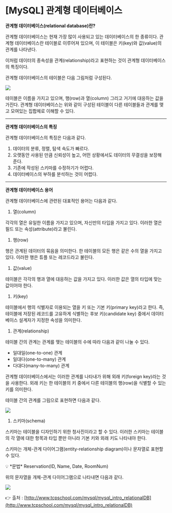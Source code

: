 # [**MySQL] 관계형 데이터베이스**

**관계형 데이터베이스(relational database)란?**

관계형 데이터베이스는 현재 가장 많이 사용되고 있는 데이터베이스의 한 종류이다. 
관계형 데이터베이스란 테이블로 이루어져 있으며, 이 테이블은 키(key)와 값(value)의 관계를 
나타낸다. 

이처럼 데이터의 종속성을 관계(relationship)라고 표현하는 것이 관계형 데이터베이스의 특징이다.

관계형 데이터베이스의 테이블은 다음 그림처럼 구성된다.

<img src="https://s3.us-west-2.amazonaws.com/secure.notion-static.com/d549fb2e-d981-47cb-aa0c-6ed70a549d5d/Untitled.png?X-Amz-Algorithm=AWS4-HMAC-SHA256&X-Amz-Content-Sha256=UNSIGNED-PAYLOAD&X-Amz-Credential=AKIAT73L2G45EIPT3X45%2F20221113%2Fus-west-2%2Fs3%2Faws4_request&X-Amz-Date=20221113T030830Z&X-Amz-Expires=86400&X-Amz-Signature=70d0c1f946ce4150c7e3eadb1d460a2712ef606aa24196886711ccfe4de63d9f&X-Amz-SignedHeaders=host&response-content-disposition=filename%3D%22Untitled.png%22&x-id=GetObject">

테이블은 이름을 가지고 있으며, 행(row)과 열(column) 그리고 거기에 대응하는 값을 가진다. 
관계형 데이터베이스는 위와 같이 구성된 테이블이 다른 테이블들과 관계를 맺고 모여있는 집합체로 이해할 수 있다.

---

**관계형 데이터베이스의 특징**

관계형 데이터베이스의 특징은 다음과 같다.

1. 데이터의 분류, 정렬, 탐색 속도가 빠르다.
2. 오랫동안 사용된 만큼 신뢰성이 높고, 어떤 상황에서도 데이터의 무결성을 보장해 준다.
3. 기존에 작성된 스키마를 수정하기가 어렵다.
4. 데이터베이스의 부하를 분석하는 것이 어렵다.

---

**관계형 데이터베이스 용어**

관계형 데이터베이스에 관련된 대표적인 용어는 다음과 같다.

1. 열(column)

각각의 열은 유일한 이름을 가지고 있으며, 자신만의 타입을 가지고 있다.
이러한 열은 필드 또는 속성(attribute)라고 불린다.

1. 행(row)

행은 관계된 데이터의 묶음을 의미한다. 한 테이블의 모든 행은 같은 수의 열을 가지고 있다. 
이러한 행은 튜플 또는 레코드라고 불린다.

1. 값(value)

테이블은 각각의 행과 열에 대응하는 값을 가지고 있다.
이러한 값은 열의 타입에 맞는 값이어야 한다.

1. 키(key)

테이블에서 행의 식별자로 이용되는 열을 키 또는 기본 키(primary key)라고 한다.
즉, 테이블에 저장된 레코드를 고유하게 식별하는 후보 키(candidate key) 중에서 
데이터베이스 설계자가 지정한 속성을 의미한다.

1. 관계(relationship)

테이블 간의 관계는 관계를 맺는 테이블의 수에 따라 다음과 같이 나눌 수 있다.

- 일대일(one-to-one) 관계
- 일대다(one-to-many) 관계
- 다대다(many-to-many) 관계

관계형 데이터베이스에서는 이러한 관계를 나타내가 위해 외래 키(foreign key)라는 것을 사용한다.
외래 키는 한 테이블의 키 중에서 다른 테이블의 행(row)을 식별할 수 있는 키를 의미한다.

테이블 간의 관계를 그림으로 표현하면 다음과 같다.

<img src="https://s3.us-west-2.amazonaws.com/secure.notion-static.com/8202105e-b63a-49d7-b267-69584b4526b3/Untitled.png?X-Amz-Algorithm=AWS4-HMAC-SHA256&X-Amz-Content-Sha256=UNSIGNED-PAYLOAD&X-Amz-Credential=AKIAT73L2G45EIPT3X45%2F20221113%2Fus-west-2%2Fs3%2Faws4_request&X-Amz-Date=20221113T030813Z&X-Amz-Expires=86400&X-Amz-Signature=91c22afdeee27227b77135ce68e986f291faad312e6212a6a586470b5e522d1e&X-Amz-SignedHeaders=host&response-content-disposition=filename%3D%22Untitled.png%22&x-id=GetObject">

1. 스키마(schema)

스키마는 테이블을 디자인하기 위한 청사진이라고 할 수 있다.
이러한 스키마는 테이블의 각 열에 대한 항목과 타입 뿐만 아니라 기본 키와 외래 키도 나타내야 
한다.

스키마는 개체-관계 다이어그램(entity-relationship diagram)이나 문자열로 표현할 수 있다.

<aside>
💡 *문법*
Reservation(ID, Name, Date, RoomNum)

</aside>

위의 문자열을 개체-관계 다이어그램으로 나타내면 다음과 같다.

<img src="https://s3.us-west-2.amazonaws.com/secure.notion-static.com/a82b9b3f-0b99-416a-afc8-1f239b9c693f/Untitled.png?X-Amz-Algorithm=AWS4-HMAC-SHA256&X-Amz-Content-Sha256=UNSIGNED-PAYLOAD&X-Amz-Credential=AKIAT73L2G45EIPT3X45%2F20221113%2Fus-west-2%2Fs3%2Faws4_request&X-Amz-Date=20221113T030748Z&X-Amz-Expires=86400&X-Amz-Signature=d08fcf5437932e375aa71443fc770ab3b5c9e66b52dd030f6e8b3624bbe1c952&X-Amz-SignedHeaders=host&response-content-disposition=filename%3D%22Untitled.png%22&x-id=GetObject">

👉 출처 : [http://www.tcpschool.com/mysql/mysql_intro_relationalDB](http://www.tcpschool.com/mysql/mysql_intro_relationalDB)
